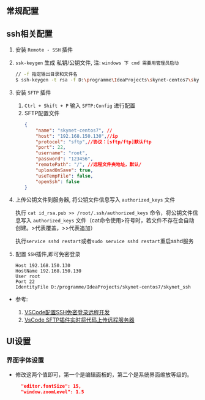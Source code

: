 常规配置
---
## ssh相关配置
1. 安装 `Remote - SSH` 插件
1. `ssk-keygen` 生成 私钥/公钥文件, 注: `windows 下 cmd 需要用管理员启动`
    ```sh
    // -f 指定输出目录和文件名
    $ ssh-keygen -t rsa -f D:\programme\IdeaProjects\skynet-centos7\skynet
    ```
1. 安装 `SFTP` 插件

    1. `Ctrl + Shift + P` 输入 `SFTP:Config` 进行配置
    1. SFTP配置文件
        ```json
        {
            "name": "skynet-centos7", //
            "host": "192.168.150.130",//ip
            "protocol": "sftp",//协议：[sftp/ftp]默认ftp
            "port": 22,
            "username": "root",
            "password": "123456",
            "remotePath": "/", //远程文件夹地址，默认/
            "uploadOnSave": true,
            "useTempFile": false,
            "openSsh": false
        }
        ```
1. 上传公钥文件到服务器, 将公钥文件信息写入 `authorized_keys` 文件

    执行 `cat id_rsa.pub >> /root/.ssh/authorized_keys` 命令，将公钥文件信息写入 `authorized_keys` 文件（cat命令使用>符号时，若文件不存在会自动创建。>代表覆盖，>>代表追加）
    
    执行`service sshd restart`或者`sudo service sshd restart`重启sshd服务
1. 配置 `SSH`插件,即可免密登录
    ```
    Host 192.168.150.130
    HostName 192.168.150.130
    User root
    Port 22
    IdentityFile D:/programme/IdeaProjects/skynet-centos7/skynet_ssh
    ```

* 参考:

    1. [VSCode配置SSH免密登录远程开发](https://juejin.cn/post/7023042621295558692)
    1. [VsCode SFTP插件实时将代码上传远程服务器](https://blog.csdn.net/weixin_39218464/article/details/120608316)

## UI设置
### 界面字体设置
* 修改这两个值即可，第一个是编辑面板的，第二个是系统界面缩放等级的。
  ```json
    "editor.fontSize": 15,
    "window.zoomLevel": 1.5
  ```